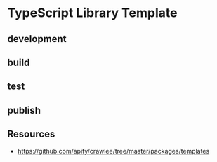 # TypeScript Library Template

## development

## build

## test

## publish

## Resources
- https://github.com/apify/crawlee/tree/master/packages/templates